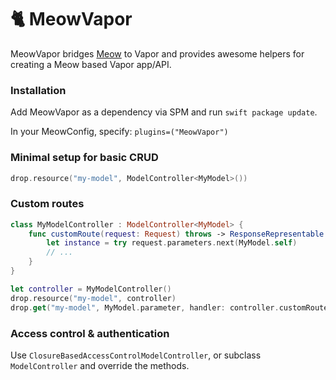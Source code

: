 # 🐈 MeowVapor

MeowVapor bridges [Meow](https://github.com/openkitten/meow) to Vapor and provides awesome helpers for creating a Meow based Vapor app/API.

### Installation

Add MeowVapor as a dependency via SPM and run `swift package update`.

In your MeowConfig, specify: `plugins=("MeowVapor")`

### Minimal setup for basic CRUD

```swift
drop.resource("my-model", ModelController<MyModel>())
```

### Custom routes

```swift
class MyModelController : ModelController<MyModel> {
    func customRoute(request: Request) throws -> ResponseRepresentable {
    	let instance = try request.parameters.next(MyModel.self)
    	// ...
    }
}
```

```swift
let controller = MyModelController()
drop.resource("my-model", controller)
drop.get("my-model", MyModel.parameter, handler: controller.customRoute)
```

### Access control & authentication

Use `ClosureBasedAccessControlModelController`, or subclass `ModelController` and override the methods.